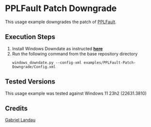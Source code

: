 # PPLFault Patch Downgrade

This usage example downgrades the patch of [PPLFault](https://www.blackhat.com/asia-23/briefings/schedule/#ppldump-is-dead-long-live-ppldump-31052).


## Execution Steps
1. Install Windows Downdate as instructed [**here**](../../README.md)
2. Run the following command from the base repository directory
    ```
    windows_downdate.py --config-xml examples/PPLFault-Patch-Downgrade/Config.xml
    ```

## Tested Versions
This usage example was tested against Windows 11 23h2 (22631.3810)

## Credits
[Gabriel Landau](https://x.com/GabrielLandau)
